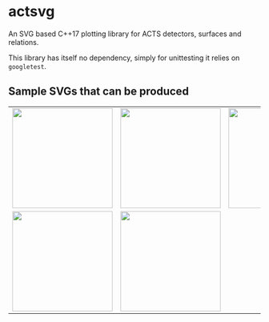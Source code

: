 # actsvg

An SVG based C++17 plotting library for ACTS detectors, surfaces and relations.

This library has itself no dependency, simply for unittesting it relies on `googletest`.

## Sample SVGs that can be produced

<table>
<tr>
<td width=200><img src="https://github.com/acts-project/actsvg/blob/main/docs/svg/odd_pixel_barrel_xy.svg" width=200></td>
<td width=200><img src="https://github.com/acts-project/actsvg/blob/main/docs/svg/odd_pixel_ec_xy.svg" width=200></td>
<td width=200><img src="https://github.com/acts-project/actsvg/blob/main/docs/svg/odd_pixel_ec_grid_xy.svg" width=200></td>
</tr>
<tr>
<td width=200><img src="https://github.com/acts-project/actsvg/blob/main/docs/svg/basic_rectangle.svg" width=200></td>
<td width=200><img src="https://github.com/acts-project/actsvg/blob/main/docs/svg/basic_trapezoid.svg" width=200></td>
<td></td>
</tr>
</table>
